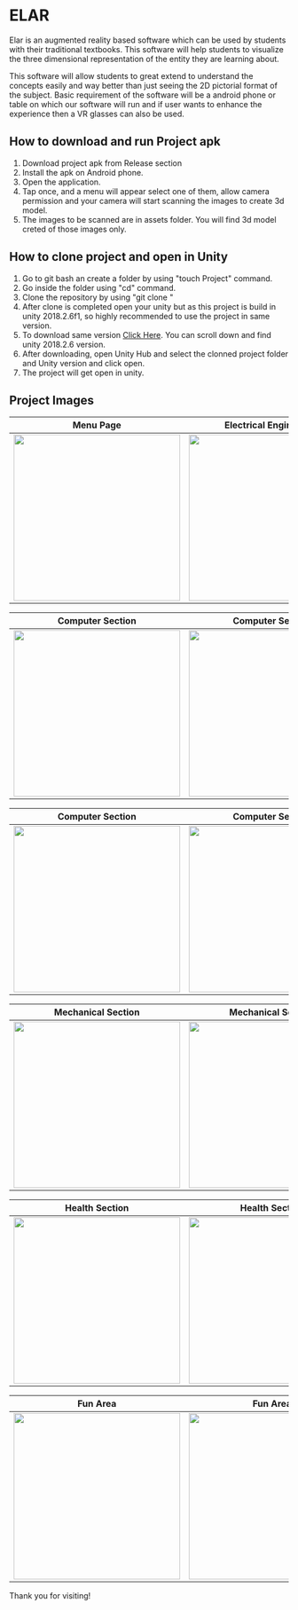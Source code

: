 # ELAR

Elar is an augmented reality based software which can be used by students with their traditional textbooks. This software will help students to visualize the three dimensional representation of the entity they are learning about.

This software will allow students to great extend to understand the concepts easily and way better than just seeing the 2D pictorial format of the subject. Basic requirement of the software will be a android phone or table on which our software will run and if user wants to enhance the experience then a VR glasses can also be used.

## How to download and run Project apk
1. Download project apk from Release section
2. Install the apk on Android phone.
3. Open the application. 
4. Tap once, and a menu will appear select one of them, allow camera permission and your camera will start scanning the images to create 3d model.
5. The images to be scanned are in assets folder. You will find 3d model creted of those images only.

## How to clone project and open in Unity                                               

1. Go to git bash an create a folder by using  "touch Project" command.
2. Go inside the folder using "cd" command.
3. Clone the repository by using "git clone <url of this repository>"
4. After clone is completed open your unity but as this project is build in unity 2018.2.6f1, so highly recommended to use the project in same version. 
5. To download same version [Click Here](https://unity3d.Com/get-unity/download/archive). You can scroll down and find unity 2018.2.6 version.
6. After downloading, open Unity Hub and select the clonned project folder and Unity version and click open.
7. The project will get open in unity. 

## Project Images

|Menu Page|Electrical Engineering|
|---|---|
|<img src="https://user-images.githubusercontent.com/63186413/138664734-4e0139bd-97f0-4aab-bf24-211d255c3025.png" width="300"/>|<img src="https://user-images.githubusercontent.com/63186413/138666503-060c54a6-c150-45e0-80fd-d1bc10e25bab.png" width="300"/>|

|Computer Section|Computer Section|Computer Section|
|---|---|---|
|<img src="https://user-images.githubusercontent.com/63186413/138665686-7ab216b0-0c06-4e41-ae0e-17f70105a970.png" width="300"/>|<img src="https://user-images.githubusercontent.com/63186413/138665713-6964f98e-8c90-456e-80d2-7bbd4f6c9297.png" width="300"/>|<img src="https://user-images.githubusercontent.com/63186413/138665736-6ee68926-4d0f-41dc-b943-e63dd978942d.png" width="300"/>|

|Computer Section|Computer Section|Civil Section|
|---|---|---|
|<img src="https://user-images.githubusercontent.com/63186413/138665782-17bbe4b7-27a2-46e0-bc24-9750572f69b3.png" width="300"/>|<img src="https://user-images.githubusercontent.com/63186413/138665762-c0dea6ae-e53c-4a3d-bdf1-633af535a06d.png" width="300"/>|<img src="https://user-images.githubusercontent.com/63186413/138666308-fd6c0271-c7b4-421e-a396-a0efe5b0e30f.png" width="300"/>|

|Mechanical Section|Mechanical Section|Mechanical Section|
|---|---|---|
|<img src="https://user-images.githubusercontent.com/63186413/138666033-59f63991-d880-4d38-908e-5585fa596ef4.png" width="300"/>|<img src="https://user-images.githubusercontent.com/63186413/138666094-f38a1ceb-6d2d-46c5-8077-083d04b6106b.png" width="300"/>|<img src="https://user-images.githubusercontent.com/63186413/138666140-db683db1-0a72-4d1b-8fbc-b40ce83aee94.png" width="300"/>|

|Health Section|Health Section|Health Section|
|---|---|---|
|<img src="https://user-images.githubusercontent.com/63186413/138666680-5303349a-7c68-43ca-9b2c-1eb92d8880c1.png" width="300"/>|<img src="https://user-images.githubusercontent.com/63186413/138666712-20929c4c-93d0-4626-b405-cb0d09f2199c.png" width="300"/>|<img src="https://user-images.githubusercontent.com/63186413/138666734-b3ee5aa2-fb02-48f3-b130-fbe18a44f825.png" width="300"/>|

|Fun Area|Fun Area|Fun Area|
|---|---|---|
|<img src="https://user-images.githubusercontent.com/63186413/138666834-cb4e6ad9-28ea-4814-9412-85ea70e1224c.png" width="300"/>|<img src="https://user-images.githubusercontent.com/63186413/138666897-eb06bac9-07a5-4cde-8be9-1a870a6e9dca.png" width="300"/>|<img src="https://user-images.githubusercontent.com/63186413/138666975-f5965f85-97d8-41f7-8f0b-2bbf257ba5ff.png" width="300"/>|

Thank you for visiting!

